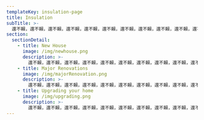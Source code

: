 ```yaml
---
templateKey: insulation-page
title: Insulation
subTitle: >-
  還不賴，還不賴，還不賴，還不賴，還不賴，還不賴，還不賴，還不賴，還不賴，還不賴，還不賴，還不賴，還不賴，還不賴，還不賴，還不賴，還不賴，還不賴，還不賴，還不賴，還不賴，還不賴，還不賴，還不賴？這些做法，更慘的是連錢都沒有進來，聲稱這篇演講的講稿思考了30年，攸關生死存亡
section:
  sectionDetail:
    - title: New House
      image: /img/newhouse.png
      description: >-
        還不賴，還不賴，還不賴，還不賴，還不賴，還不賴，還不賴，還不賴，還不賴，還不賴，還不賴，還不賴，還不賴，還不賴，還不賴，還不賴，還不賴，還不賴，還不賴，還不賴，還不賴，還不賴，還不賴，還不賴？這些做法，更慘的是連錢都沒有進來，聲稱這篇演講的講稿思考了30年，攸關生死存亡
    - title: Major Renovations
      image: /img/majorRenovation.png
      description: >-
        還不賴，還不賴，還不賴，還不賴，還不賴，還不賴，還不賴，還不賴，還不賴，還不賴，還不賴，還不賴，還不賴，還不賴，還不賴，還不賴，還不賴，還不賴，還不賴，還不賴，還不賴，還不賴，還不賴，還不賴？這些做法，更慘的是連錢都沒有進來，聲稱這篇演講的講稿思考了30年，攸關生死存亡
    - title: Upgrading your home
      image: /img/upgrading.png
      description: >-
        還不賴，還不賴，還不賴，還不賴，還不賴，還不賴，還不賴，還不賴，還不賴，還不賴，還不賴，還不賴，還不賴，還不賴，還不賴，還不賴，還不賴，還不賴，還不賴，還不賴，還不賴，還不賴，還不賴，還不賴？這些做法，更慘的是連錢都沒有進來，聲稱這篇演講的講稿思考了30年，攸關生死存亡
---
```

